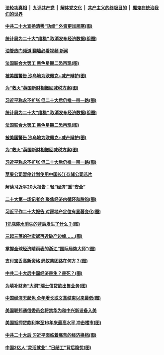 ####  [法轮功真相](../../../../basic/blob/master/README.md?t=10182031) &nbsp;|&nbsp; [九评共产党](../../../../9ping.md/blob/master/README.md?t=10182031) &nbsp;|&nbsp; [解体党文化](../../../../jtdwh.md/blob/master/README.md?t=10182031)  &nbsp;|&nbsp; [共产主义的终极目的](../../../../gczydzjmd.md/blob/master/README.md?t=10182031) &nbsp;|&nbsp; [魔鬼在统治我们的世界](../../../../mgztzwmdsj.md/blob/master/README.md?t=10182031) 

#### [中共二十大宣扬清零“功绩” 外资更加胆寒(图)](../pages/p5/1019452.md?t=10182031) 

#### [统计局为二十大“维稳” 取消发布经济数据(组图)](../pages/p5/1019351.md?t=10182031) 

#### [油管热门频道 翻墙必看视频 新闻](http://209.250.226.216:81/youtube.html?10182031)

#### [法国联合大罢工 黑色星期二恐再现(图)](../pages/p5/1019403.md?t=10182031) 

#### [被美国警告 沙乌地为欧佩克+减产辩护(图)](../pages/p5/1019402.md?t=10182031) 

#### [为“救火”英国新财相撤回减税方案(图)](../pages/p5/1019401.md?t=10182031) 

#### [习近平称永不扩张 但二十大后仍推一带一路(图)](../pages/p5/1019374.md?t=10182031) 

#### [统计局为二十大“维稳” 取消发布经济数据(组图)](../pages/p5/1019351.md?t=10182031) 

#### [法国联合大罢工 黑色星期二恐再现(图)](../pages/p5/1019403.md?t=10182031) 

#### [被美国警告 沙乌地为欧佩克+减产辩护(图)](../pages/p5/1019402.md?t=10182031) 

#### [为“救火”英国新财相撤回减税方案(图)](../pages/p5/1019401.md?t=10182031) 

#### [习近平称永不扩张 但二十大后仍推一带一路(图)](../pages/p5/1019374.md?t=10182031) 

#### [苹果公司暂停计划使用中国长江存储公司芯片](../pages/p5/1019362.md?t=10182031) 

#### [解读习近平20大报告：轻“经济”重“安全”](../pages/p5/1019361.md?t=10182031) 

#### [二十大第一场记者会 聚焦经济内循环和脱钩(图)](../pages/p5/1019358.md?t=10182031) 

#### [习近平作二十大报告 对房地产定位有显著变化(图)](../pages/p5/1019346.md?t=10182031) 

#### [1元瓶装水消失的背后发生了什么？(图)](../pages/p5/1019296.md?t=10182031) 

#### [三起三落的孙宏斌再近破产边缘……(图)](../pages/p5/1019300.md?t=10182031) 

#### [掌握全球经济晴雨表的浙江“国际局势大师”(图)](../pages/p5/1019295.md?t=10182031) 

#### [支付宝丢高新资格 蚂蚁集团路在何方？(图)](../pages/p5/1019243.md?t=10182031) 

#### [中共二十大后中国经济是生？是死？(图)](../pages/p5/1019239.md?t=10182031) 

#### [为填补财务“大洞”瑞士信贷欲出售业务(图)](../pages/p5/1019238.md?t=10182031) 

#### [中国经济无起色 全年增长或文革结束以来最低(图)](../pages/p5/1019214.md?t=10182031) 

#### [美国联邦通信委员会将禁华为和中兴新设备入美](../pages/p5/1019207.md?t=10182031) 

#### [美国抵押贷款利率至16年来最高水平 冲击楼市(图)](../pages/p5/1019204.md?t=10182031) 

#### [中共二十大后 习近平面临着痛苦的经济换档(图)](../pages/p5/1019206.md?t=10182031) 

#### [中国2亿人“灵活就业” “日结工”背后隐忧(图)](../pages/p5/1019161.md?t=10182031) 

<img src='http://gfw-breaker.win/goodnews/indexes/p5.md' width='0px' height='0px'/>

